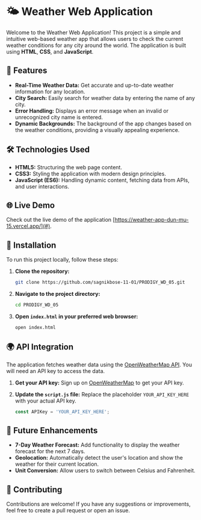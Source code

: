 # 🌤️ Weather Web Application

Welcome to the Weather Web Application! This project is a simple and intuitive web-based weather app that allows users to check the current weather conditions for any city around the world. The application is built using **HTML**, **CSS**, and **JavaScript**.

## 🚀 Features

- **Real-Time Weather Data:** Get accurate and up-to-date weather information for any location.
- **City Search:** Easily search for weather data by entering the name of any city.
- **Error Handling:** Displays an error message when an invalid or unrecognized city name is entered.
- **Dynamic Backgrounds:** The background of the app changes based on the weather conditions, providing a visually appealing experience.

## 🛠️ Technologies Used

- **HTML5:** Structuring the web page content.
- **CSS3:** Styling the application with modern design principles.
- **JavaScript (ES6):** Handling dynamic content, fetching data from APIs, and user interactions.

## 🌐 Live Demo

Check out the live demo of the application [https://weather-app-dun-mu-15.vercel.app/](#).

## 🔧 Installation

To run this project locally, follow these steps:

1. **Clone the repository:**

   ```bash
   git clone https://github.com/sagnikbose-11-01/PRODIGY_WD_05.git
   ```

2. **Navigate to the project directory:**

   ```bash
   cd PRODIGY_WD_05
   ```

3. **Open `index.html` in your preferred web browser:**

   ```bash
   open index.html
   ```

## 🌍 API Integration

The application fetches weather data using the [OpenWeatherMap API](https://openweathermap.org/api). You will need an API key to access the data.

1. **Get your API key:** Sign up on [OpenWeatherMap](https://home.openweathermap.org/users/sign_up) to get your API key.
2. **Update the `script.js` file:** Replace the placeholder `YOUR_API_KEY_HERE` with your actual API key.

   ```javascript
   const APIKey = 'YOUR_API_KEY_HERE';
   ```

## 🚧 Future Enhancements

- **7-Day Weather Forecast:** Add functionality to display the weather forecast for the next 7 days.
- **Geolocation:** Automatically detect the user's location and show the weather for their current location.
- **Unit Conversion:** Allow users to switch between Celsius and Fahrenheit.

## 🤝 Contributing

Contributions are welcome! If you have any suggestions or improvements, feel free to create a pull request or open an issue.
